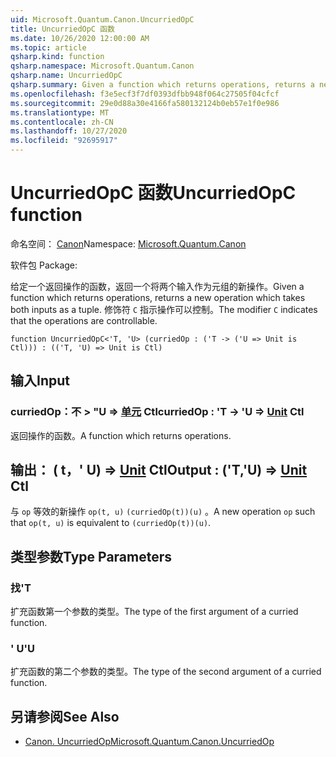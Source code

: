 ```yaml
---
uid: Microsoft.Quantum.Canon.UncurriedOpC
title: UncurriedOpC 函数
ms.date: 10/26/2020 12:00:00 AM
ms.topic: article
qsharp.kind: function
qsharp.namespace: Microsoft.Quantum.Canon
qsharp.name: UncurriedOpC
qsharp.summary: Given a function which returns operations, returns a new operation which takes both inputs as a tuple. The modifier `C` indicates that the operations are controllable.
ms.openlocfilehash: f3e5ecf3f7df0393dfbb948f064c27505f04cfcf
ms.sourcegitcommit: 29e0d88a30e4166fa580132124b0eb57e1f0e986
ms.translationtype: MT
ms.contentlocale: zh-CN
ms.lasthandoff: 10/27/2020
ms.locfileid: "92695917"
---
```

# <a name="uncurriedopc-function"></a><span data-ttu-id="10854-102">UncurriedOpC 函数</span><span class="sxs-lookup"><span data-stu-id="10854-102">UncurriedOpC function</span></span>

<span data-ttu-id="10854-103">命名空间： [Canon](xref:Microsoft.Quantum.Canon)</span><span class="sxs-lookup"><span data-stu-id="10854-103">Namespace: [Microsoft.Quantum.Canon](xref:Microsoft.Quantum.Canon)</span></span>

<span data-ttu-id="10854-104">软件包 [](https://nuget.org/packages/)</span><span class="sxs-lookup"><span data-stu-id="10854-104">Package: [](https://nuget.org/packages/)</span></span>


<span data-ttu-id="10854-105">给定一个返回操作的函数，返回一个将两个输入作为元组的新操作。</span><span class="sxs-lookup"><span data-stu-id="10854-105">Given a function which returns operations, returns a new operation which takes both inputs as a tuple.</span></span>
<span data-ttu-id="10854-106">修饰符 `C` 指示操作可以控制。</span><span class="sxs-lookup"><span data-stu-id="10854-106">The modifier `C` indicates that the operations are controllable.</span></span>

```qsharp
function UncurriedOpC<'T, 'U> (curriedOp : ('T -> ('U => Unit is Ctl))) : (('T, 'U) => Unit is Ctl)
```


## <a name="input"></a><span data-ttu-id="10854-107">输入</span><span class="sxs-lookup"><span data-stu-id="10854-107">Input</span></span>

### <a name="curriedop--t---u--unit-ctl"></a><span data-ttu-id="10854-108">curriedOp：不 > "U => [单元](xref:microsoft.quantum.lang-ref.unit) Ctl</span><span class="sxs-lookup"><span data-stu-id="10854-108">curriedOp : 'T -> 'U => [Unit](xref:microsoft.quantum.lang-ref.unit) Ctl</span></span>

<span data-ttu-id="10854-109">返回操作的函数。</span><span class="sxs-lookup"><span data-stu-id="10854-109">A function which returns operations.</span></span>



## <a name="output--tu--unit-ctl"></a><span data-ttu-id="10854-110">输出： ( t，' U) => [Unit](xref:microsoft.quantum.lang-ref.unit) Ctl</span><span class="sxs-lookup"><span data-stu-id="10854-110">Output : ('T,'U) => [Unit](xref:microsoft.quantum.lang-ref.unit) Ctl</span></span>

<span data-ttu-id="10854-111">与 `op` 等效的新操作 `op(t, u)` `(curriedOp(t))(u)` 。</span><span class="sxs-lookup"><span data-stu-id="10854-111">A new operation `op` such that `op(t, u)` is equivalent to `(curriedOp(t))(u)`.</span></span>

## <a name="type-parameters"></a><span data-ttu-id="10854-112">类型参数</span><span class="sxs-lookup"><span data-stu-id="10854-112">Type Parameters</span></span>

### <a name="t"></a><span data-ttu-id="10854-113">找</span><span class="sxs-lookup"><span data-stu-id="10854-113">'T</span></span>

<span data-ttu-id="10854-114">扩充函数第一个参数的类型。</span><span class="sxs-lookup"><span data-stu-id="10854-114">The type of the first argument of a curried function.</span></span>
### <a name="u"></a><span data-ttu-id="10854-115">' U</span><span class="sxs-lookup"><span data-stu-id="10854-115">'U</span></span>

<span data-ttu-id="10854-116">扩充函数的第二个参数的类型。</span><span class="sxs-lookup"><span data-stu-id="10854-116">The type of the second argument of a curried function.</span></span>

## <a name="see-also"></a><span data-ttu-id="10854-117">另请参阅</span><span class="sxs-lookup"><span data-stu-id="10854-117">See Also</span></span>

- [<span data-ttu-id="10854-118">Canon. UncurriedOp</span><span class="sxs-lookup"><span data-stu-id="10854-118">Microsoft.Quantum.Canon.UncurriedOp</span></span>](xref:Microsoft.Quantum.Canon.UncurriedOp)